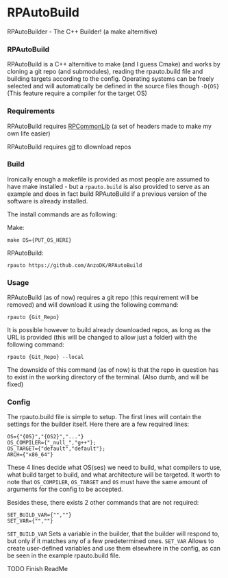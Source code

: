 # RPAutoBuild
RPAutoBuilder - The C++ Builder! (a make alternitive)

### RPAutoBuild
RPAutoBuild is a C++ alternitive to make (and I guess Cmake) and works by cloning a git repo (and submodules), reading the rpauto.build file and building targets according to the config. Operating systems can be freely selected and will automatically be defined in the source files though `-D{OS}` (This feature require a compiler for the target OS)

### Requirements
RPAutoBuild requires [RPCommonLib](https://github.com/AnzoDK/RPCommonLib) (a set of headers made to make my own life easier)

RPAutoBuild requires [git](https://git-scm.com/downloads) to dlownload repos

### Build
Ironically enough a makefile is provided as most people are assumed to have make installed - but a `rpauto.build` is also provided to serve as an example and does in fact build RPAutoBuild if a previous version of the software is already installed.<br>

The install commands are as following:

Make:

```
make OS={PUT_OS_HERE}
```

RPAutoBuild:

```
rpauto https://github.com/AnzoDK/RPAutoBuild
```

### Usage
RPAutoBuild (as of now) requires a git repo (this requirement will be removed) and will download it using the following command:


```
rpauto {Git_Repo}
```

It is possible however to build already downloaded repos, as long as the URL is provided (this will be changed to allow just a folder) with the following command:

```
rpauto {Git_Repo} --local
```
The downside of this command (as of now) is that the repo in question has to exist in the working directory of the terminal. (Also dumb, and will be fixed)

### Config
The rpauto.build file is simple to setup. The first lines will contain the settings for the builder itself. Here there are a few required lines:

```
OS={"{OS}","{OS2}","..."}
OS_COMPILER={"_null_","g++"};
OS_TARGET={"default","default"};
ARCH={"x86_64"}
```
These 4 lines decide what OS(ses) we need to build, what compilers to use, what build target to build, and what architecture will be targeted. It worth to note that `OS_COMPILER`, `OS_TARGET` and `OS` must have the same amount of arguments for the config to be accepted.

Besides these, there exists 2 other commands that are not required:
```
SET_BUILD_VAR={"",""}
SET_VAR={"",""}
```

`SET_BUILD_VAR` Sets a variable in the builder, that the builder will respond to, but only if it matches any of a few predetermined ones.
`SET_VAR` Allows to create user-defined variables and use them elsewhere in the config, as can be seen in the example rpauto.build file.


TODO Finish ReadMe
